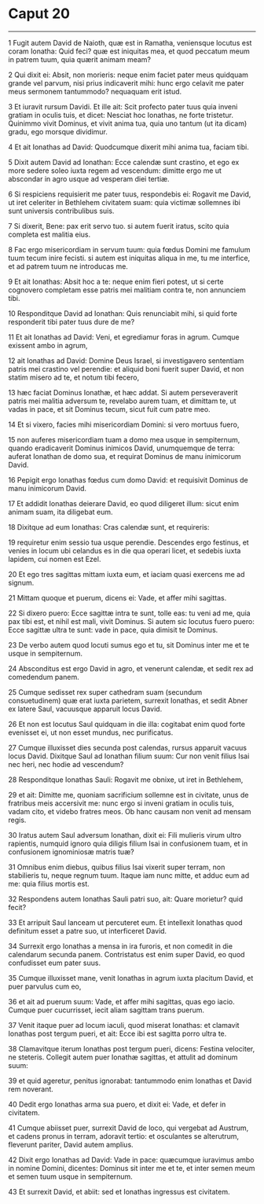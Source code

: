 # Caput 20

***

1 Fugit autem David de Naioth, quæ est in Ramatha, veniensque locutus est coram Ionatha: Quid feci? quæ est iniquitas mea, et quod peccatum meum in patrem tuum, quia quærit animam meam?

2 Qui dixit ei: Absit, non morieris: neque enim faciet pater meus quidquam grande vel parvum, nisi prius indicaverit mihi: hunc ergo celavit me pater meus sermonem tantummodo? nequaquam erit istud.

3 Et iuravit rursum Davidi. Et ille ait: Scit profecto pater tuus quia inveni gratiam in oculis tuis, et dicet: Nesciat hoc Ionathas, ne forte tristetur. Quinimmo vivit Dominus, et vivit anima tua, quia uno tantum (ut ita dicam) gradu, ego morsque dividimur.

4 Et ait Ionathas ad David: Quodcumque dixerit mihi anima tua, faciam tibi.

5 Dixit autem David ad Ionathan: Ecce calendæ sunt crastino, et ego ex more sedere soleo iuxta regem ad vescendum: dimitte ergo me ut abscondar in agro usque ad vesperam diei tertiæ.

6 Si respiciens requisierit me pater tuus, respondebis ei: Rogavit me David, ut iret celeriter in Bethlehem civitatem suam: quia victimæ sollemnes ibi sunt universis contribulibus suis.

7 Si dixerit, Bene: pax erit servo tuo. si autem fuerit iratus, scito quia completa est malitia eius.

8 Fac ergo misericordiam in servum tuum: quia fœdus Domini me famulum tuum tecum inire fecisti. si autem est iniquitas aliqua in me, tu me interfice, et ad patrem tuum ne introducas me.

9 Et ait Ionathas: Absit hoc a te: neque enim fieri potest, ut si certe cognovero completam esse patris mei malitiam contra te, non annunciem tibi.

10 Responditque David ad Ionathan: Quis renunciabit mihi, si quid forte responderit tibi pater tuus dure de me?

11 Et ait Ionathas ad David: Veni, et egrediamur foras in agrum. Cumque exissent ambo in agrum,

12 ait Ionathas ad David: Domine Deus Israel, si investigavero sententiam patris mei crastino vel perendie: et aliquid boni fuerit super David, et non statim misero ad te, et notum tibi fecero,

13 hæc faciat Dominus Ionathæ, et hæc addat. Si autem perseveraverit patris mei malitia adversum te, revelabo aurem tuam, et dimittam te, ut vadas in pace, et sit Dominus tecum, sicut fuit cum patre meo.

14 Et si vixero, facies mihi misericordiam Domini: si vero mortuus fuero,

15 non auferes misericordiam tuam a domo mea usque in sempiternum, quando eradicaverit Dominus inimicos David, unumquemque de terra: auferat Ionathan de domo sua, et requirat Dominus de manu inimicorum David.

16 Pepigit ergo Ionathas fœdus cum domo David: et requisivit Dominus de manu inimicorum David.

17 Et addidit Ionathas deierare David, eo quod diligeret illum: sicut enim animam suam, ita diligebat eum.

18 Dixitque ad eum Ionathas: Cras calendæ sunt, et requireris:

19 requiretur enim sessio tua usque perendie. Descendes ergo festinus, et venies in locum ubi celandus es in die qua operari licet, et sedebis iuxta lapidem, cui nomen est Ezel.

20 Et ego tres sagittas mittam iuxta eum, et iaciam quasi exercens me ad signum.

21 Mittam quoque et puerum, dicens ei: Vade, et affer mihi sagittas.

22 Si dixero puero: Ecce sagittæ intra te sunt, tolle eas: tu veni ad me, quia pax tibi est, et nihil est mali, vivit Dominus. Si autem sic locutus fuero puero: Ecce sagittæ ultra te sunt: vade in pace, quia dimisit te Dominus.

23 De verbo autem quod locuti sumus ego et tu, sit Dominus inter me et te usque in sempiternum.

24 Absconditus est ergo David in agro, et venerunt calendæ, et sedit rex ad comedendum panem.

25 Cumque sedisset rex super cathedram suam (secundum consuetudinem) quæ erat iuxta parietem, surrexit Ionathas, et sedit Abner ex latere Saul, vacuusque apparuit locus David.

26 Et non est locutus Saul quidquam in die illa: cogitabat enim quod forte evenisset ei, ut non esset mundus, nec purificatus.

27 Cumque illuxisset dies secunda post calendas, rursus apparuit vacuus locus David. Dixitque Saul ad Ionathan filium suum: Cur non venit filius Isai nec heri, nec hodie ad vescendum?

28 Responditque Ionathas Sauli: Rogavit me obnixe, ut iret in Bethlehem,

29 et ait: Dimitte me, quoniam sacrificium sollemne est in civitate, unus de fratribus meis accersivit me: nunc ergo si inveni gratiam in oculis tuis, vadam cito, et videbo fratres meos. Ob hanc causam non venit ad mensam regis.

30 Iratus autem Saul adversum Ionathan, dixit ei: Fili mulieris virum ultro rapientis, numquid ignoro quia diligis filium Isai in confusionem tuam, et in confusionem ignominiosæ matris tuæ?

31 Omnibus enim diebus, quibus filius Isai vixerit super terram, non stabilieris tu, neque regnum tuum. Itaque iam nunc mitte, et adduc eum ad me: quia filius mortis est.

32 Respondens autem Ionathas Sauli patri suo, ait: Quare morietur? quid fecit?

33 Et arripuit Saul lanceam ut percuteret eum. Et intellexit Ionathas quod definitum esset a patre suo, ut interficeret David.

34 Surrexit ergo Ionathas a mensa in ira furoris, et non comedit in die calendarum secunda panem. Contristatus est enim super David, eo quod confudisset eum pater suus.

35 Cumque illuxisset mane, venit Ionathas in agrum iuxta placitum David, et puer parvulus cum eo,

36 et ait ad puerum suum: Vade, et affer mihi sagittas, quas ego iacio. Cumque puer cucurrisset, iecit aliam sagittam trans puerum.

37 Venit itaque puer ad locum iaculi, quod miserat Ionathas: et clamavit Ionathas post tergum pueri, et ait: Ecce ibi est sagitta porro ultra te.

38 Clamavitque iterum Ionathas post tergum pueri, dicens: Festina velociter, ne steteris. Collegit autem puer Ionathæ sagittas, et attulit ad dominum suum:

39 et quid ageretur, penitus ignorabat: tantummodo enim Ionathas et David rem noverant.

40 Dedit ergo Ionathas arma sua puero, et dixit ei: Vade, et defer in civitatem.

41 Cumque abiisset puer, surrexit David de loco, qui vergebat ad Austrum, et cadens pronus in terram, adoravit tertio: et osculantes se alterutrum, fleverunt pariter, David autem amplius.

42 Dixit ergo Ionathas ad David: Vade in pace: quæcumque iuravimus ambo in nomine Domini, dicentes: Dominus sit inter me et te, et inter semen meum et semen tuum usque in sempiternum.

43 Et surrexit David, et abiit: sed et Ionathas ingressus est civitatem.

